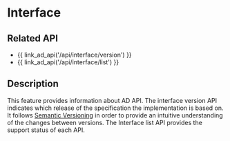 # Interface

## Related API

- {{ link_ad_api('/api/interface/version') }}
- {{ link_ad_api('/api/interface/list') }}

## Description

This feature provides information about AD API.
The interface version API indicates which release of the specification the implementation is based on.
It follows [Semantic Versioning][semver] in order to provide an intuitive understanding of the changes between versions.
The Interface list API provides the support status of each API.

<!-- link -->

[semver]: https://semver.org/
